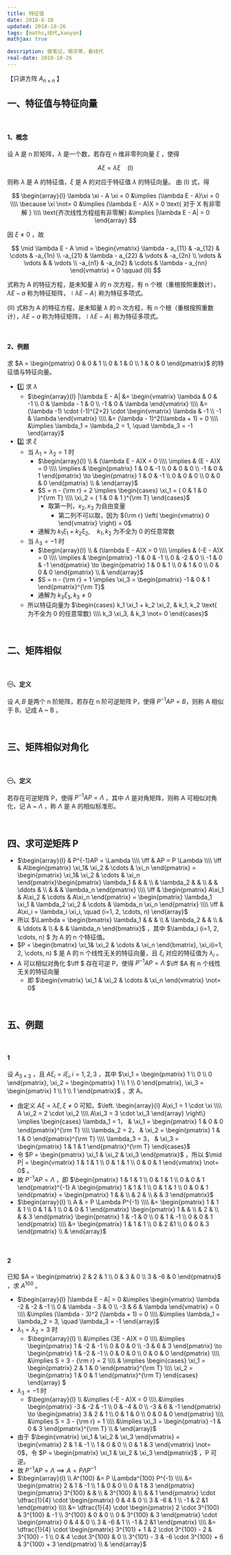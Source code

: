 ```yaml
---
title: 特征值
date: 2018-8-10
updated: 2018-10-26
tags: [maths,线代,kaoyan]
mathjax: true

description: 做笔记，喝凉茶，看线代
real-date: 2018-10-26
---
```


【只讲方阵 $A_{n \times n}$ 】

## 一、特征值与特征向量

<br>

#### 1、概念

设 A 是 n 阶矩阵，$\lambda$ 是一个数，若存在 n 维非零列向量 $\xi$ ，使得

$$
A\xi = \lambda \xi \quad (Ⅰ)
$$

则称 $\lambda$ 是 A 的特征值，$\xi$ 是 A 的对应于特征值 $\lambda$ 的特征向量。
由 (Ⅰ) 式，得

$$
\begin{array}{l}
  \lambda \xi - A \xi = 0 &\implies (\lambda E - A)\xi = 0 \\\\
  \because \xi \not= 0 &\implies (\lambda E - A)X = 0 \text{ 对于 X 有非零解 } \\\\
  \text{齐次线性方程组有非零解} &\implies |\lambda E - A| = 0
\end{array}
$$

因 $\xi \not= 0$ ，故

$$
\mid \lambda E - A \mid = 
\begin{vmatrix}
  \lambda - a_{11} & -a_{12} & \cdots & -a_{1n} \\
  -a_{21} & \lambda - a_{22} & \vdots & -a_{2n} \\
  \vdots & \vdots & & \vdots \\
  -a_{n1} & -a_{n2} & \cdots & \lambda - a_{nn}
\end{vmatrix} = 0 \qquad (Ⅱ) 
$$

式称为 A 的特征方程，是未知量 $\lambda$ 的 n 次方程，有 n 个根（重根按照重数计），$\lambda E - a$ 称为特征矩阵，$\mid \lambda E - A \mid$ 称为特征多项式。

(Ⅱ) 式称为 A 的特征方程，是未知量 $\lambda$ 的 n 次方程，有 n 个根（重根按照重数计），$\lambda E - a$ 称为特征矩阵，$\mid \lambda E - A \mid$ 称为特征多项式。

<br>

#### 2、例题
求 $A = \begin{pmatrix} 0 & 0 & 1 \\ 0 & 1 & 0 \\ 1 & 0 & 0 \end{pmatrix}$ 的特征值与特征向量。
- 1️⃣ 求 $\lambda$ 
   - $\begin{array}{l} |\lambda E - A| &= \begin{vmatrix} \lambda & 0 & -1 \\ 0 & \lambda - 1 & 0 \\ -1 & 0 & \lambda \end{vmatrix} \\\\ &= (\lambda -1) \cdot (-1)^{2+2} \cdot \begin{vmatrix} \lambda & -1 \\ -1 & \lambda \end{vmatrix} \\\\ &= (\lambda - 1)^2(\lambda + 1) = 0 \\\\ &\implies \lambda_1 = \lambda_2 = 1, \quad \lambda_3 = -1 \end{array}$ 
- 2️⃣ 求 $\xi$ 
   - 当 $\lambda_1 = \lambda_2 = 1$ 时
      - $\begin{array}{l} \\ & (\lambda E - A)X = 0 \\\\ \implies & (E - A)X = 0 \\\\ \implies & \begin{pmatrix} 1 & 0 & -1 \\ 0 & 0 & 0 \\ -1 & 0 & 1 \end{pmatrix} \to \begin{pmatrix} 1 & 0 & -1 \\ 0 & 0 & 0 \\ 0 & 0 & 0 \end{pmatrix} \\ & \end{array}$
      - $S = n - {\rm r} = 2 \implies \begin{cases} \xi_1 = ( 0 & 1 & 0 )^{\rm T} \\\\ \xi_2 = ( 1 & 0 & 1 )^{\rm T} \end{cases}$ 
         - 取第一列，$x_2, x_3$ 为自由变量
            - 第二列不可以取，因为 ${\rm r} \left( \begin{vmatrix} 0 \end{vmatrix} \right) = 0$ 
      - 通解为 $k_1 \xi_1 + k_2 \xi_2, \quad k_1, k_2 \text{ 为不全为 0 的任意常数}$ 
   - 当 $\lambda_3 = -1$ 时
      - $\begin{array}{l} \\ & (\lambda E - A)X = 0 \\\\ \implies & (-E - A)X = 0 \\\\ \implies & \begin{pmatrix} -1 & 0 & -1 \\ 0 & -2 & 0 \\ -1 & 0 & -1 \end{pmatrix} \to \begin{pmatrix} 1 & 0 & 1 \\ 0 & 1 & 0 \\ 0 & 0 & 0 \end{pmatrix} \\ & \end{array}$ 
      - $S = n - {\rm r} = 1 \implies \xi_3 = \begin{pmatrix} -1 & 0 & 1 \end{pmatrix}^{\rm T}$ 
      - 通解为 $k_3 \xi_3, \, k_3 \not= 0$ 
   - 所以特征向量为 $\begin{cases} k_1 \xi_1 + k_2 \xi_2, & k_1, k_2 \text{ 为不全为 0 的任意常数} \\\\ k_3 \xi_3, & k_3 \not= 0 \end{cases}$ 

<br>

## 二、矩阵相似

<br>

#### ㊀、定义

设 $A, B$ 是两个 n 阶矩阵，若存在 n 阶可逆矩阵 P，使得 $P^{-1}AP = B$，则称 A 相似于 B，记成 A ~ B 。

<br>

## 三、矩阵相似对角化

<br>

#### ㊀、定义

若存在可逆矩阵 P，使得 $P^{-1}AP = \Lambda$ ，其中 $\Lambda$ 是对角矩阵，则称 A 可相似对角化，记 A ~ $\Lambda$ ，称 $\Lambda$ 是 A 的相似标准形。

<br>

## 四、求可逆矩阵 P

- $\begin{array}{l} & P^{-1}AP = \Lambda \\\\ \iff & AP = P \Lambda \\\\ \iff & A\begin{pmatrix} \xi_1& \xi_2 & \cdots & \xi_n \end{pmatrix} = \begin{pmatrix} \xi_1& \xi_2 & \cdots & \xi_n \end{pmatrix}\begin{pmatrix} \lambda_1 &  &  &  \\  & \lambda_2 & & \\ & & \ddots & \\ & & & \lambda_n \end{pmatrix} \\\\ \iff & \begin{pmatrix} A\xi_1 & A\xi_2 & \cdots & A\xi_n \end{pmatrix} = \begin{pmatrix} \lambda_1 \xi_1 & \lambda_2 \xi_2 & \cdots & \lambda_n \xi_n \end{pmatrix} \\\\ \iff & A\xi_i = \lambda_i \xi_i, \quad (i=1, 2, \cdots, n) \end{array}$ 
- 所以 $\Lambda = \begin{bmatrix} \lambda_1 &  &  &  \\  & \lambda_2 & & \\ & & \ddots & \\ & & & \lambda_n \end{bmatrix}$ ，其中 $\lambda_i (i=1, 2, \cdots, n) $ 为 A 的 n 个特征值。
- $P = \begin{bmatrix} \xi_1& \xi_2 & \cdots & \xi_n \end{bmatrix}, \xi_i(i=1, 2, \cdots, n) $ 是 A 的 n 个线性无关的特征向量，且 $\xi_i$ 对应的特征值为 $\lambda_i$ 。
- A 可以相似对角化 $\iff $ 存在可逆 P，使得 $P^{-1} AP = \Lambda$ $\iff $A 有 n 个线性无关的特征向量
   - 即 $\begin{vmatrix} \xi_1 & \xi_2 & \cdots & \xi_n \end{vmatrix} \not= 0$ 

<br>

## 五、例题

<br>

#### 1

设 $A_{3 \times 3}$ ，且 $A \xi_i = i \xi_i, \, i=1, 2, 3$ ，其中 $\xi_1 = \begin{pmatrix} 1 \\ 0 \\ 0 \end{pmatrix}, \xi_2 = \begin{pmatrix} 1 \\ 1 \\ 0 \end{pmatrix}, \xi_3 = \begin{pmatrix} 1 \\ 1 \\ 1 \end{pmatrix}$ ，求 A。
- 由定义 $A \xi = \lambda \xi, \, \xi \not= 0$ 可知，$\left. \begin{array}{l} A\xi_1 = 1 \cdot \xi \\\\ A \xi_2 = 2 \cdot \xi_2 \\\\ A\xi_3 = 3 \cdot \xi_3 \end{array} \right\} \implies \begin{cases} \lambda_1 = 1， & \xi_1 = \begin{pmatrix} 1 & 0 & 0 \end{pmatrix}^{\rm T} \\\\ \lambda_2 = 2， & \xi_2 = \begin{pmatrix} 1 & 1 & 0 \end{pmatrix}^{\rm T} \\\\ \lambda_3 = 3， & \xi_3 = \begin{pmatrix} 1 & 1 & 1 \end{pmatrix}^{\rm T} \end{cases}$ 
- 令 $P = \begin{pmatrix} \xi_1 & \xi_2 & \xi_3 \end{pmatrix}$ ，所以 $\mid P| = \begin{vmatrix} 1 & 1 & 1 \\ 0 & 1 & 1 \\ 0 & 0 & 1 \end{vmatrix} \not= 0$ 。
- 故 $P^{-1}AP = \Lambda$ ，即 $\begin{pmatrix} 1 & 1 & 1 \\ 0 & 1 & 1 \\ 0 & 0 & 1 \end{pmatrix}^{-1} A \begin{pmatrix} 1 & 1 & 1 \\ 0 & 1 & 1 \\ 0 & 0 & 1 \end{pmatrix} = \begin{pmatrix} 1 & & \\ & 2 & \\ & & 3 \end{pmatrix}$ 
- $\begin{array}{l} \\ A & = P \Lambda P^{-1} \\\\ &= \begin{pmatrix} 1 & 1 & 1 \\ 0 & 1 & 1 \\ 0 & 0 & 1 \end{pmatrix} \begin{pmatrix} 1 & & \\ & 2 & \\ & & 3 \end{pmatrix} \begin{pmatrix} 1 & -1 & 0 \\ 0 & 1 & -1 \\ 0 & 0 & 1 \end{pmatrix} \\\\ &= \begin{pmatrix} 1 & 1 & 1 \\ 0 & 2 &1 \\ 0 & 0 & 3 \end{pmatrix} \\ & \end{array}$ 

<br>

#### 2

已知 $A = \begin{pmatrix} 2 & 2 & 1 \\ 0 & 3 & 0 \\ 3 & -6 & 0 \end{pmatrix}$ ，求 $A^{100}$ 。
- $\begin{array}{l} |\lambda E - A| = 0 &\implies \begin{vmatrix} \lambda -2 & -2 & -1 \\ 0 & \lambda - 3 & 0 \\ -3 & 6 & \lambda \end{vmatrix} = 0 \\\\ &\implies (\lambda - 3)^2 (\lambda + 1) = 0 \\\\ &\implies \lambda_1 = \lambda_2 = 3, \quad \lambda_3 = -1 \end{array}$
- $\lambda_1 = \lambda_2 = 3$ 时
   - $\begin{array}{l} \\ &\implies (3E - A)X = 0 \\\\ &\implies \begin{pmatrix} 1 & -2 & -1 \\ 0 & 0 & 0 \\ -3 & 6 & 3 \end{pmatrix} \to \begin{pmatrix} 1 & -2 & -1 \\ 0 & 0 & 0 \\ 0 & 0 & 0 \end{pmatrix} \\\\ &\implies S = 3 - {\rm r} = 2 \\\\ & \implies \begin{cases} \xi_1 = \begin{pmatrix} 2 & 1 & 0 \end{pmatrix}^{\rm T} \\\\ \xi_2 = \begin{pmatrix} 1 & 0 & 1 \end{pmatrix}^{\rm T} \end{cases} \end{array} ​$ 
- $\lambda_3 = -1$ 时
   - $\begin{array}{l} \\ &\implies (-E - A)X = 0 \\\\ &\implies \begin{pmatrix} -3 & -2 & -1 \\ 0 & -4 & 0 \\ -3 & 6 & -1 \end{pmatrix} \to \begin{pmatrix} 3 & 2 & 1 \\ 0 & 1 & 0 \\ 0 & 0 & 0 \end{pmatrix} \\\\ &\implies S = 3 - {\rm r} = 1 \\\\ &\implies \xi_3 = \begin{pmatrix} -1 & 0 & 3 \end{pmatrix}^{\rm T} \\ & \end{array}$ 
- 由于 $\begin{vmatrix} \xi_1 & \xi_2 & \xi_3 \end{vmatrix} = \begin{vmatrix} 2 & 1 & -1 \\ 1 & 0 & 0 \\ 0 & 1 & 3 \end{vmatrix} \not= 0$，令 $P = \begin{pmatrix} \xi_1 & \xi_2 & \xi_3 \end{pmatrix}$ ，P 可逆。
- 故 $P^{-1}AP = \Lambda \implies A = P \Lambda P^{-1}$ 
- $\begin{array}{l} \\ A^{100} &= P \Lambda^{100} P^{-1} \\\\ &= \begin{pmatrix} 2 & 1 & -1 \\ 1 & 0 & 0 \\ 0 & 1 & 3 \end{pmatrix} \begin{pmatrix} 3^{100} & & \\  & 3^{100} & \\ & & 1 \end{pmatrix} \cdot \dfrac{1}{4} \cdot \begin{pmatrix} 0 & 4 & 0 \\ 3 & -6 & 1 \\ -1 & 2 &1 \end{pmatrix} \\\\ &= \dfrac{1}{4} \cdot \begin{pmatrix} 2 \cdot 3^{100} & 3^{100} & -1 \\ 3^{100} & 0 & 0 \\ 0 & 3^{100} & 3 \end{pmatrix} \cdot \begin{pmatrix} 0 & 4 & 0 \\ 3 & -6 & 1 \\ -1 & 2 &1 \end{pmatrix} \\\\ &= \dfrac{1}{4} \cdot \begin{pmatrix} 3^{101} + 1 & 2 \cdot 3^{100} - 2 & 3^{100} - 1 \\ 0 & 4 \cdot 3^{100} & 0 \\ 3^{101} - 3 & -6 \cdot 3^{100} + 6 & 3^{100} + 3 \end{pmatrix} \\ & \end{array}$ 







